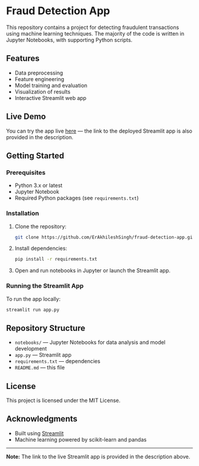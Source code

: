 # Fraud Detection App

This repository contains a project for detecting fraudulent transactions using machine learning techniques. The majority of the code is written in Jupyter Notebooks, with supporting Python scripts.

## Features

- Data preprocessing
- Feature engineering
- Model training and evaluation
- Visualization of results
- Interactive Streamlit web app

## Live Demo

You can try the app live [here](https://fraud-detection-app-kmazc6jfpdv5apactetnyu.streamlit.app/) — the link to the deployed Streamlit app is also provided in the description.

## Getting Started

### Prerequisites

- Python 3.x or latest
- Jupyter Notebook
- Required Python packages (see `requirements.txt`)

### Installation

1. Clone the repository:
   ```bash
   git clone https://github.com/ErAkhileshSingh/fraud-detection-app.git
   ```
2. Install dependencies:
   ```bash
   pip install -r requirements.txt
   ```
3. Open and run notebooks in Jupyter or launch the Streamlit app.

### Running the Streamlit App

To run the app locally:
```bash
streamlit run app.py
```

## Repository Structure

- `notebooks/` — Jupyter Notebooks for data analysis and model development
- `app.py` — Streamlit app
- `requirements.txt` — dependencies
- `README.md` — this file

## License

This project is licensed under the MIT License.

## Acknowledgments

- Built using [Streamlit](https://streamlit.io/)
- Machine learning powered by scikit-learn and pandas

---
**Note:** The link to the live Streamlit app is provided in the description above.
